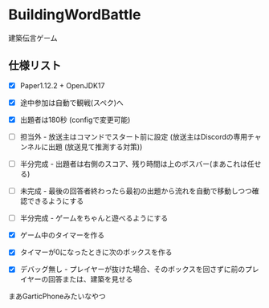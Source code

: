 # BuildingWordBattle
建築伝言ゲーム

## 仕様リスト
- [x] Paper1.12.2 + OpenJDK17
- [x] 途中参加は自動で観戦(スペク)へ
- [x] 出題者は180秒 (configで変更可能)
- [ ] 担当外 - 放送主はコマンドでスタート前に設定 (放送主はDiscordの専用チャンネルに出題 (放送見て推測する対策))
- [ ] 半分完成 - 出題者は右側のスコア、残り時間は上のボスバー(まあこれは任せる)
- [ ] 未完成 - 最後の回答者終わったら最初の出題から流れを自動で移動しつつ確認できるようにする

- [ ] 半分完成 - ゲームをちゃんと遊べるようにする
- [x] ゲーム中のタイマーを作る
- [x] タイマーが0になったときに次のボックスを作る
- [x] デバッグ無し - プレイヤーが抜けた場合、そのボックスを回さずに前のプレイヤーの回答または、建築を見せる

まあGarticPhoneみたいなやつ